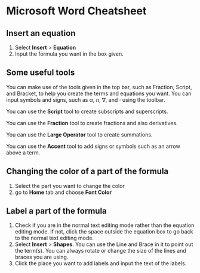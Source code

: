 # Microsoft Word Cheatsheet

## Insert an equation
1. Select **Insert** > **Equation**
2. Input the formula you want in the box given. 


## Some useful tools
You can make use of the tools given in the top bar, such as Fraction, Script, and Bracket, to help you create the terms and equations you want. 
You can input symbols and signs, such as $\alpha$, $\pi$, $\nabla$, and $\cdot$ using the toolbar.

You can use the **Script** tool to create subscripts and superscripts.

You can use the **Fraction** tool to create fractions and also derivatives.

You can use the **Large Operator** tool to create summations.

You can use the **Accent** tool to add signs or symbols such as an arrow above a term.

## Changing the color of a part of the formula
1. Select the part you want to change the color
2. go to **Home** tab and choose **Font Color**

## Label a part of the formula
1. Check if you are in the normal text editing mode rather than the equation editing mode. If not, click the space outside the equation box to go back to the normal text editing mode.
2. Select **Insert** > **Shapes**. You can use the Line and Brace in it to point out the term(s). You can always rotate or change the size of the lines and braces you are using.
3. Click the place you want to add labels and input the text of the labels.

